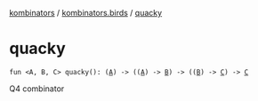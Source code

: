 [kombinators](../index.md) / [kombinators.birds](index.md) / [quacky](./quacky.md)

# quacky

`fun <A, B, C> quacky(): (`[`A`](quacky.md#A)`) -> ((`[`A`](quacky.md#A)`) -> `[`B`](quacky.md#B)`) -> ((`[`B`](quacky.md#B)`) -> `[`C`](quacky.md#C)`) -> `[`C`](quacky.md#C)

Q4 combinator

